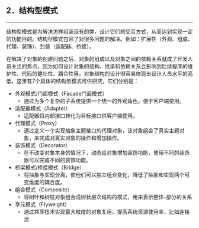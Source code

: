 ## 2．结构型模式

---

结构型模式是为解决怎样组装现有的类，设计它们的交互方式，从而达到实现一定的功能目的。结构型模式包容了对很多问题的解决。例如：扩展性（外观、组成、代理、装饰）、封装（适配器、桥接）。

在解决了对象的创建问题之后，对象的组成以及对象之间的依赖关系就成了开发人员关注的焦点，因为如何设计对象的结构、继承和依赖关系会影响到后续程序的维护性、代码的健壮性、耦合性等。对象结构的设计很容易体现出设计人员水平的高低，这里有7个具体的结构型模式可供研究，它们分别是：

- 外观模式/门面模式（Facade门面模式）
  - 通过为多个复杂的子系统提供一个统一的外观角色，便于客户端使用。
- 适配器模式（Adapter）
  - 适配器将内部接口转化为目标接口供客户端使用。
- 代理模式（Proxy）
  - 通过定义一个实现抽象主题接口的代理对象，该对象组合了真实主题对象，来完成对真实对象的操作和增加操作。
- 装饰模式（Decorator）
  - 在不改变对象本身的情况下，动态给对象增加装饰功能，使用不同的装饰器可以完成不同的装饰功能。
- 桥梁模式/桥接模式（Bridge）
  - 将抽象与实现分离，使他们可以独立组合变化，降低了抽象和实现两个可变维度的耦合度。
- 组合模式（Composite）
  - 将树叶和树枝对象组合成树状层次结构的模式，用来表示整体-部分的关系
- 享元模式（Flyweight）
  - 通过共享技术实现最大粒度的对象复用，提高系统资源使用率，比如连接池